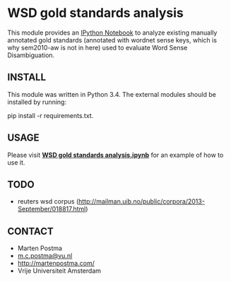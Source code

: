 # WSD gold standards analysis

This module provides an [IPython Notebook](http://ipython.org/notebook.html)
to analyze existing manually annotated gold standards 
(annotated with wordnet sense keys, which is why sem2010-aw is not in here)
used to evaluate Word Sense Disambiguation.

## INSTALL
This module was written in Python 3.4.
The external modules should be installed by running:

pip install -r requirements.txt.

## USAGE
Please visit [**WSD gold standards analysis.ipynb**](https://github.com/MartenPostma/WSD-gold-standards-analysis/blob/master/WSD%20gold%20standards%20analysis.ipynb)
for an example of how to use it.

## TODO
* reuters wsd corpus (http://mailman.uib.no/public/corpora/2013-September/018817.html)

## CONTACT
* Marten Postma
* m.c.postma@vu.nl
* http://martenpostma.com/
* Vrije Universiteit Amsterdam
